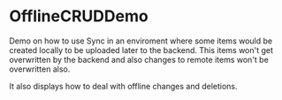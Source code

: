 # OfflineCRUDDemo

Demo on how to use Sync in an enviroment where some items would be created locally to be uploaded later to the backend. This items won't get overwritten by the backend and also changes to remote items won't be overwritten also.

It also displays how to deal with offline changes and deletions.
